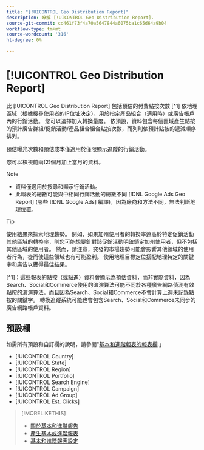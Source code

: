 ```yaml
---
title: "[!UICONTROL Geo Distribution Report]"
description: 瞭解 [!UICONTROL Geo Distribution Report].
source-git-commit: cd461f73f4a70a5647844a6075ba1c65d64a9b04
workflow-type: tm+mt
source-wordcount: '316'
ht-degree: 0%

---
```


# [!UICONTROL Geo Distribution Report]

此 [!UICONTROL Geo Distribution Report] 包括預估的付費點按次數 [^1] 依地理區域（根據搜尋使用者的IP位址決定），用於指定產品組合（適用時）或廣告帳戶內的行銷活動。 您可以選擇加入轉換量度。 依預設，資料包含每個區域產生點按的預計廣告群組/促銷活動/產品組合組合點按次數，而列則依預計點按的遞減順序排列。

預估曝光次數和預估成本僅適用於僅限顯示追蹤的行銷活動。

您可以檢視前兩(2)個月加上當月的資料。

>[!NOTE]
>
>* 資料僅適用於搜尋和顯示行銷活動。
>* 此報表的總數可能與中相同行銷活動的總數不同 [!DNL Google Ads Geo Report] (哪些 [!DNL Google Ads] 編譯)，因為廠商和方法不同，無法判斷地理位置。


>[!TIP]
>
>使用結果來探索地理趨勢。 例如，如果加州使用者的轉換率遠高於特定促銷活動其他區域的轉換率，則您可能想要針對該促銷活動明確鎖定加州使用者，但不包括其他區域的使用者。 然而，請注意，突發的市場趨勢可能會影響其他領域的使用者行為，從而使這些領域也有可能盈利。 使用地理目標定位搭配地理特定的關鍵字和廣告以獲得最佳結果。

[^1]：這些報表的點按（或點進）資料會顯示為預估資料，而非實際資料，因為Search、Social和Commerce使用的演演算法可能不同於各種廣告網路偵測有效點按的演演算法，而且因為Search、Social和Commerce不會計算上週未記錄點按的關鍵字。 轉換追蹤系統可能也會包含Search、Social和Commerce未同步的廣告網路帳戶資料。

## 預設欄

如需所有預設和自訂欄的說明，請參閱&quot;[基本和進階報表的報表欄](basic-advanced-report-columns.md).」

* [!UICONTROL Country]
* [!UICONTROL State]
* [!UICONTROL Region]
* [!UICONTROL Portfolio]
* [!UICONTROL Search Engine]
* [!UICONTROL Campaign]
* [!UICONTROL Ad Group]
* [!UICONTROL Est. Clicks]

>[!MORELIKETHIS]
>
>* [關於基本和進階報告](basic-advanced-report-about.md)
>* [產生基本或進階報表](basic-advanced-report-generate.md)
>* [基本和進階報表設定](basic-advanced-report-settings.md)

